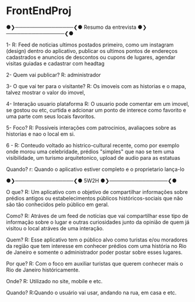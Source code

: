 # FrontEndProj

●❯────────────────❮● Resumo da entrevista ●❯────────────────❮●

                                                               
1-
R: Feed de noticias ultimos postados primeiro, como um instagram (design) dentro do aplicativo, publicar os ultimos 
pontos de endereços cadastrados e anuncios de descontos ou cupons de lugares, agendar visitas guiadas e cadastrar com headtag


2-
Quem vai publicar?
R: administrador


3- 
O que vai ter para o visitante? 
R: Os imoveis com as historias e o mapa, talvez mostrar o valor do imovel,


4- 
Interação usuario plataforma 
R: O usuario pode comentar em um imovel, se gostou ou etc, curtida e adcionar um ponto de interece como favorito e uma parte com seus locais favoritos.


5- 
Foco?
R: Possiveis interações com patrocinios, avaliaçoes sobre as historias e nao o local em si.


6 -
R: Conteudo voltado ao histrico-cultural recente, como por exemplo onde morou uma celebridade, prédios "simples" que nao se tem uma visibilidade, 
um turismo arquitetonico, upload de audio para as estatuas



Quando?
r: Quando o aplicativo estiver completo e o proprietario lança-lo

●❯────────────────❮●
 5W2H 
●❯────────────────❮●

O que?
R: Um aplicativo com o objetivo de compartilhar informações sobre prédios antigos ou estabelecimentos públicos históricos-sociais que não são tão conhecidos pelo público em geral.


Como?
R: Atráves de um feed de notícias que vai compartilhar esse tipo de informação sobre o lugar e outras curiosidades junto da opinião de quem já visitou o local atráves de uma interação.


Quem?
R: Esse aplicativo tem o público alvo como turistas e/ou moradores da região que tem interesse em conhecer prédios com uma história no Rio de Janeiro e somente o administrador poder postar sobre esses lugares. 

Por que?
R: Com o foco em auxiliar turistas que querem conhecer mais o Rio de Janeiro históricamente.

Onde?
R: Utilizado no site, mobile e etc.

Quando?
R:Quando o usuário vai usar, andando na rua, em casa e etc.


